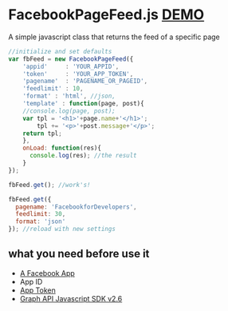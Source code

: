 # FacebookPageFeed.js [DEMO](http://ogilvieira.com.br/FacebookPageFeed/)

A simple javascript class that returns the feed of a specific page

```javascript
//initialize and set defaults
var fbFeed = new FacebookPageFeed({
	'appid'		: 'YOUR_APPID',
	'token'		: 'YOUR_APP_TOKEN',
	'pagename'	: 'PAGENAME_OR_PAGEID',
	'feedlimit'	: 10,
	'format' : 'html', //json,
	'template' : function(page, post){
  	//console.log(page, post);
  	var tpl = '<h1>'+page.name+'</h1>';
  	    tpl += '<p>'+post.message+'</p>';
  	return tpl;
	},
	onLoad: function(res){
	  console.log(res); //the result
	}
});

fbFeed.get(); //work's!

fbFeed.get({
  pagename: 'FacebookforDevelopers',
  feedlimit: 30,
  format: 'json'
}); //reload with new settings

```
## what you need before use it
* [A Facebook App](https://developers.facebook.com/apps/)
* App ID
* [App Token](https://developers.facebook.com/tools/accesstoken/)
* [Graph API Javascript SDK v2.6](https://developers.facebook.com/docs/javascript/quickstart)

